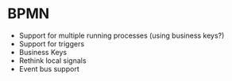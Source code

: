 # BPMN
* Support for multiple running processes (using business keys?)
* Support for triggers
* Business Keys
* Rethink local signals
* Event bus support

